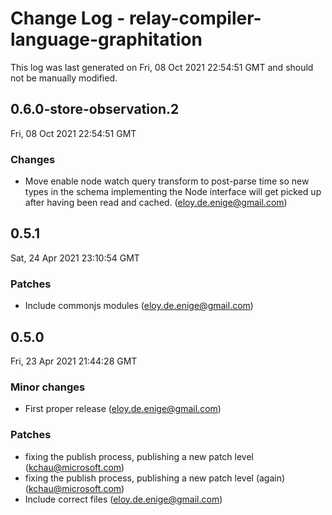 # Change Log - relay-compiler-language-graphitation

This log was last generated on Fri, 08 Oct 2021 22:54:51 GMT and should not be manually modified.

<!-- Start content -->

## 0.6.0-store-observation.2

Fri, 08 Oct 2021 22:54:51 GMT

### Changes

- Move enable node watch query transform to post-parse time so new types in the schema implementing the Node interface will get picked up after having been read and cached. (eloy.de.enige@gmail.com)

## 0.5.1

Sat, 24 Apr 2021 23:10:54 GMT

### Patches

- Include commonjs modules (eloy.de.enige@gmail.com)

## 0.5.0

Fri, 23 Apr 2021 21:44:28 GMT

### Minor changes

- First proper release (eloy.de.enige@gmail.com)

### Patches

- fixing the publish process, publishing a new patch level (kchau@microsoft.com)
- fixing the publish process, publishing a new patch level (again) (kchau@microsoft.com)
- Include correct files (eloy.de.enige@gmail.com)
